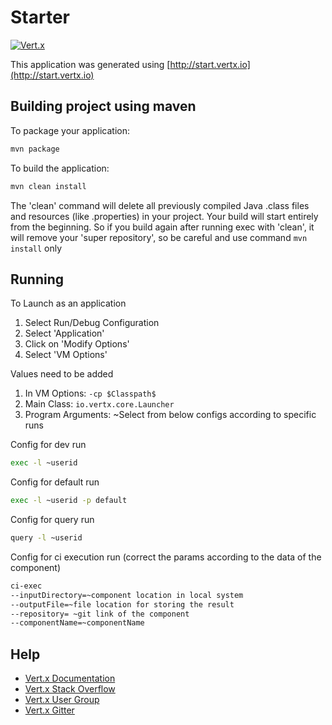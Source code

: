 # Starter

[![Vert.x](https://img.shields.io/badge/vert.x-4.5.14-purple.svg)](https://vertx.io)

This application was generated using [http://start.vertx.io](http://start.vertx.io)

## Building project using maven

To package your application:

```bash
mvn package
```

To build the application:

```bash
mvn clean install
```

The 'clean' command will delete all previously compiled Java .class files
and resources (like .properties) in your project.
Your build will start entirely from the beginning.
So if you build again after running exec with 'clean',
it will remove your 'super repository', so be careful and use command `mvn install` only

## Running

To Launch as an application

1. Select Run/Debug Configuration
2. Select 'Application'
3. Click on 'Modify Options'
4. Select 'VM Options'

Values need to be added

1. In VM Options: `-cp $Classpath$`
2. Main Class: `io.vertx.core.Launcher`
3. Program Arguments: ~Select from below configs according to specific runs

Config for dev run

```bash
exec -l ~userid
```

Config for default run

```bash
exec -l ~userid -p default
```

Config for query run

```bash
query -l ~userid
```

Config for ci execution run (correct the params according to the data of the component)

```bash
ci-exec
--inputDirectory=~component location in local system
--outputFile=~file location for storing the result
--repository= ~git link of the component
--componentName=~componentName
```

## Help

* [Vert.x Documentation](https://vertx.io/docs/)
* [Vert.x Stack Overflow](https://stackoverflow.com/questions/tagged/vert.x?sort=newest&pageSize=15)
* [Vert.x User Group](https://groups.google.com/forum/?fromgroups#!forum/vertx)
* [Vert.x Gitter](https://gitter.im/docs/)
